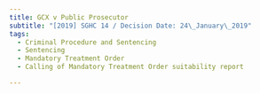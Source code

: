 ```yaml
---
title: GCX v Public Prosecutor
subtitle: "[2019] SGHC 14 / Decision Date: 24\_January\_2019"
tags:
  - Criminal Procedure and Sentencing
  - Sentencing
  - Mandatory Treatment Order
  - Calling of Mandatory Treatment Order suitability report

---
```

